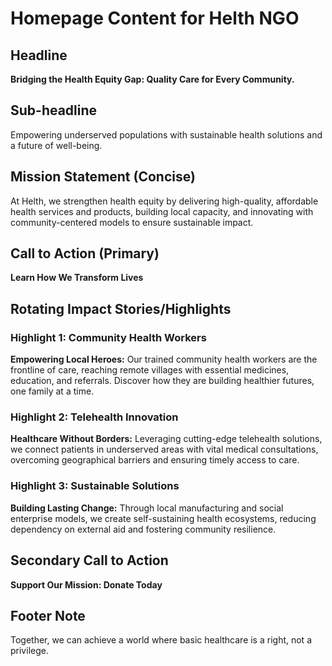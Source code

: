 # Homepage Content for Helth NGO

## Headline
**Bridging the Health Equity Gap: Quality Care for Every Community.**

## Sub-headline
Empowering underserved populations with sustainable health solutions and a future of well-being.

## Mission Statement (Concise)
At Helth, we strengthen health equity by delivering high-quality, affordable health services and products, building local capacity, and innovating with community-centered models to ensure sustainable impact.

## Call to Action (Primary)
**Learn How We Transform Lives**

## Rotating Impact Stories/Highlights

### Highlight 1: Community Health Workers
**Empowering Local Heroes:** Our trained community health workers are the frontline of care, reaching remote villages with essential medicines, education, and referrals. Discover how they are building healthier futures, one family at a time.

### Highlight 2: Telehealth Innovation
**Healthcare Without Borders:** Leveraging cutting-edge telehealth solutions, we connect patients in underserved areas with vital medical consultations, overcoming geographical barriers and ensuring timely access to care.

### Highlight 3: Sustainable Solutions
**Building Lasting Change:** Through local manufacturing and social enterprise models, we create self-sustaining health ecosystems, reducing dependency on external aid and fostering community resilience.

## Secondary Call to Action
**Support Our Mission: Donate Today**

## Footer Note
Together, we can achieve a world where basic healthcare is a right, not a privilege.
